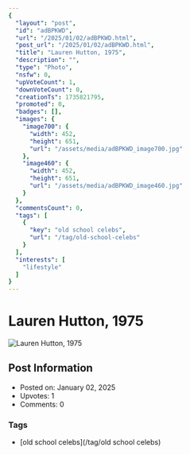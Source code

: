 ```yaml
---
{
  "layout": "post",
  "id": "adBPKWD",
  "url": "/2025/01/02/adBPKWD.html",
  "post_url": "/2025/01/02/adBPKWD.html",
  "title": "Lauren Hutton, 1975",
  "description": "",
  "type": "Photo",
  "nsfw": 0,
  "upVoteCount": 1,
  "downVoteCount": 0,
  "creationTs": 1735821795,
  "promoted": 0,
  "badges": [],
  "images": {
    "image700": {
      "width": 452,
      "height": 651,
      "url": "/assets/media/adBPKWD_image700.jpg"
    },
    "image460": {
      "width": 452,
      "height": 651,
      "url": "/assets/media/adBPKWD_image460.jpg"
    }
  },
  "commentsCount": 0,
  "tags": [
    {
      "key": "old school celebs",
      "url": "/tag/old-school-celebs"
    }
  ],
  "interests": [
    "lifestyle"
  ]
}
---
```


# Lauren Hutton, 1975

![Lauren Hutton, 1975](/assets/media/adBPKWD_image700.jpg)

## Post Information

- Posted on: January 02, 2025
- Upvotes: 1
- Comments: 0

### Tags

- [old school celebs](/tag/old school celebs)
